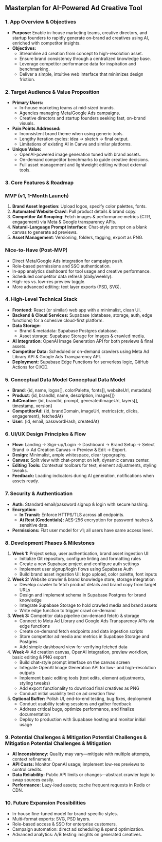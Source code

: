 ## Masterplan for AI-Powered Ad Creative Tool

### 1. App Overview & Objectives

- **Purpose:** Enable in-house marketing teams, creative directors, and startup founders to rapidly generate on-brand ad creatives using AI, enriched with competitor insights.
- **Objectives:**
    - Streamline ad creation from concept to high-resolution asset.
    - Ensure brand consistency through a centralized knowledge base.
    - Leverage competitor performance data for inspiration and benchmarking.
    - Deliver a simple, intuitive web interface that minimizes design friction.

### 2. Target Audience & Value Proposition

- **Primary Users:**
    - In-house marketing teams at mid-sized brands.
    - Agencies managing Meta/Google Ads campaigns.
    - Creative directors and startup founders seeking fast, on-brand visuals.
- **Pain Points Addressed:**
    - Inconsistent brand theme when using generic tools.
    - Lengthy iteration cycles: idea → sketch → final output.
    - Limitations of existing AI in Canva and similar platforms.
- **Unique Value:**
    - OpenAI-powered image generation tuned with brand assets.
    - On-demand competitor benchmarks to guide creative decisions.
    - Full asset management and lightweight editing without external tools.

### 3. Core Features & Roadmap

### MVP (v1, 1-Month Launch)

1. **Brand Asset Ingestion**: Upload logos, specify color palettes, fonts.
2. **Automated Website Crawl**: Pull product details & brand copy.
3. **Competitor Ad Scraping**: Fetch images & performance metrics (CTR, engagement) via Meta & Google transparency APIs.
4. **Natural-Language Prompt Interface**: Chat-style prompt on a blank canvas to generate ad previews.
5. **Asset Management**: Versioning, folders, tagging, export as PNG.

### Nice-to-Have (Post-MVP)

- Direct Meta/Google Ads integration for campaign push.
- Role-based permissions and SSO authentication.
- In-app analytics dashboard for tool usage and creative performance.
- Scheduled competitor data refresh (daily/weekly).
- High-res vs. low-res preview toggle.
- More advanced editing: text layer exports (PSD, SVG).

### 4. High-Level Technical Stack

- **Frontend:** React (or similar) web app with a minimalist, clean UI.
- **Backend & Cloud Services:** Supabase (database, storage, auth, edge functions) for a cohesive cloud-first platform.
- **Data Storage:**
    - Brand & metadata: Supabase Postgres database.
    - Asset storage: Supabase Storage for images & crawled media.
- **AI Integration:** OpenAI Image Generation API for both previews & final assets.
- **Competitor Data:** Scheduled or on-demand crawlers using Meta Ad Library API & Google Ads Transparency API.
- **Deployment:** Supabase Edge Functions for serverless logic, GitHub Actions for CI/CD.

### 5. Conceptual Data Model Conceptual Data Model

- **Brand**: {id, name, logos[], colorPalette, fonts[], websiteUrl, metadata}
- **Product**: {id, brandId, name, description, images[]}
- **AdCreative**: {id, brandId, prompt, generatedImageUrl, layers[], timestamp, version}
- **CompetitorAd**: {id, brandDomain, imageUrl, metrics{ctr, clicks, engagement}, fetchedAt}
- **User**: {id, email, passwordHash, createdAt}

### 6. UI/UX Design Principles & Flow

- **Flow:** Landing → Sign-up/Login → Dashboard → Brand Setup → Select Brand → Ad Creation Canvas → Preview & Edit → Export.
- **Design:** Minimalist, ample whitespace, clear typography.
- **Canvas:** Split view with chat-prompt on left, dynamic canvas center.
- **Editing Tools:** Contextual toolbars for text, element adjustments, styling tweaks.
- **Feedback:** Loading indicators during AI generation, notifications when assets ready.

### 7. Security & Authentication

- **Auth:** Standard email/password signup & login with secure hashing.
- **Encryption:**
    - **In Transit:** Enforce HTTPS/TLS across all endpoints.
    - **At Rest (Credentials):** AES-256 encryption for password hashes & sensitive data.
- **Permissions:** Flat user model for v1; all users have same access level.

### 8. Development Phases & Milestones

1. **Week 1:** Project setup, user authentication, brand asset ingestion UI
    - Initialize Git repository, configure linting and formatting rules
    - Create a new Supabase project and configure auth settings
    - Implement user signup/login flows using Supabase Auth
    - Build brand asset ingestion UI: logo upload, color palette, font inputs
2. **Week 2:** Website crawler & brand knowledge store; storage integration
    - Develop crawler to fetch product details and brand copy from target URLs
    - Design and implement schema in Supabase Postgres for brand knowledge
    - Integrate Supabase Storage to hold crawled media and brand assets
    - Write edge function to trigger crawl on-demand
3. **Week 3:** Competitor data pipeline (on-demand fetch) & storage
    - Connect to Meta Ad Library and Google Ads Transparency APIs via edge functions
    - Create on-demand fetch endpoints and data ingestion scripts
    - Store competitor ad media and metrics in Supabase Storage and Postgres
    - Add simple dashboard view for verifying fetched data
4. **Week 4:** Ad creation canvas, OpenAI integration, preview workflow, basic editing & PNG export
    - Build chat-style prompt interface on the canvas screen
    - Integrate OpenAI Image Generation API for low- and high-resolution outputs
    - Implement basic editing tools (text edits, element adjustments, styling tweaks)
    - Add export functionality to download final creatives as PNG
    - Conduct initial usability test on ad creation flow
5. **Optional Buffer:** Polish UI, end-to-end testing, bug fixes, deployment
    - Conduct usability testing sessions and gather feedback
    - Address critical bugs, optimize performance, and finalize documentation
    - Deploy to production with Supabase hosting and monitor initial usage


### 9. Potential Challenges & Mitigation Potential Challenges & Mitigation Potential Challenges & Mitigation

- **AI Inconsistency:** Quality may vary—mitigate with multiple attempts, context refinement.
- **API Costs:** Monitor OpenAI usage; implement low-res previews to control credits.
- **Data Reliability:** Public API limits or changes—abstract crawler logic to swap sources easily.
- **Performance:** Lazy-load assets; cache frequent requests in Redis or CDN.

### 10. Future Expansion Possibilities

- In-house fine-tuned model for brand-specific styles.
- Multi-format exports: SVG, PSD layers.
- Role-based access & SSO for enterprise customers.
- Campaign automation: direct ad scheduling & spend optimization.
- Advanced analytics: A/B testing insights on generated creatives.